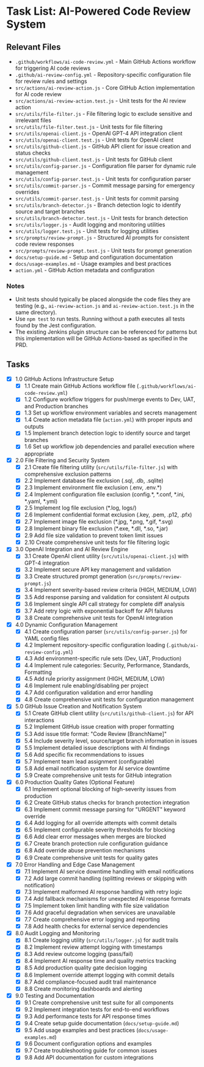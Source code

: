 # Task List: AI-Powered Code Review System

## Relevant Files

- `.github/workflows/ai-code-review.yml` - Main GitHub Actions workflow for triggering AI code reviews
- `.github/ai-review-config.yml` - Repository-specific configuration file for review rules and settings
- `src/actions/ai-review-action.js` - Core GitHub Action implementation for AI code review
- `src/actions/ai-review-action.test.js` - Unit tests for the AI review action
- `src/utils/file-filter.js` - File filtering logic to exclude sensitive and irrelevant files
- `src/utils/file-filter.test.js` - Unit tests for file filtering
- `src/utils/openai-client.js` - OpenAI GPT-4 API integration client
- `src/utils/openai-client.test.js` - Unit tests for OpenAI client
- `src/utils/github-client.js` - GitHub API client for issue creation and status checks
- `src/utils/github-client.test.js` - Unit tests for GitHub client
- `src/utils/config-parser.js` - Configuration file parser for dynamic rule management
- `src/utils/config-parser.test.js` - Unit tests for configuration parser
- `src/utils/commit-parser.js` - Commit message parsing for emergency overrides
- `src/utils/commit-parser.test.js` - Unit tests for commit parsing
- `src/utils/branch-detector.js` - Branch detection logic to identify source and target branches
- `src/utils/branch-detector.test.js` - Unit tests for branch detection
- `src/utils/logger.js` - Audit logging and monitoring utilities
- `src/utils/logger.test.js` - Unit tests for logging utilities
- `src/prompts/review-prompt.js` - Structured AI prompts for consistent code review responses
- `src/prompts/review-prompt.test.js` - Unit tests for prompt generation
- `docs/setup-guide.md` - Setup and configuration documentation
- `docs/usage-examples.md` - Usage examples and best practices
- `action.yml` - GitHub Action metadata and configuration

### Notes

- Unit tests should typically be placed alongside the code files they are testing (e.g., `ai-review-action.js` and `ai-review-action.test.js` in the same directory).
- Use `npm test` to run tests. Running without a path executes all tests found by the Jest configuration.
- The existing Jenkins plugin structure can be referenced for patterns but this implementation will be GitHub Actions-based as specified in the PRD.

## Tasks

- [x] 1.0 GitHub Actions Infrastructure Setup
  - [x] 1.1 Create main GitHub Actions workflow file (`.github/workflows/ai-code-review.yml`)
  - [x] 1.2 Configure workflow triggers for push/merge events to Dev, UAT, and Production branches
  - [x] 1.3 Set up workflow environment variables and secrets management
  - [x] 1.4 Create action metadata file (`action.yml`) with proper inputs and outputs
  - [x] 1.5 Implement branch detection logic to identify source and target branches
  - [x] 1.6 Set up workflow job dependencies and parallel execution where appropriate

- [x] 2.0 File Filtering and Security System
  - [x] 2.1 Create file filtering utility (`src/utils/file-filter.js`) with comprehensive exclusion patterns
  - [x] 2.2 Implement database file exclusion (.sql, .db, .sqlite)
  - [x] 2.3 Implement environment file exclusion (.env, .env.*)
  - [x] 2.4 Implement configuration file exclusion (config.*, *.conf, *.ini, *.yaml, *.yml)
  - [x] 2.5 Implement log file exclusion (*.log, logs/)
  - [x] 2.6 Implement confidential format exclusion (.key, .pem, .p12, .pfx)
  - [x] 2.7 Implement image file exclusion (*.jpg, *.png, *.gif, *.svg)
  - [x] 2.8 Implement binary file exclusion (*.exe, *.dll, *.so, *.jar)
  - [x] 2.9 Add file size validation to prevent token limit issues
  - [x] 2.10 Create comprehensive unit tests for file filtering logic

- [x] 3.0 OpenAI Integration and AI Review Engine
  - [x] 3.1 Create OpenAI client utility (`src/utils/openai-client.js`) with GPT-4 integration
  - [x] 3.2 Implement secure API key management and validation
  - [x] 3.3 Create structured prompt generation (`src/prompts/review-prompt.js`)
  - [x] 3.4 Implement severity-based review criteria (HIGH, MEDIUM, LOW)
  - [x] 3.5 Add response parsing and validation for consistent AI outputs
  - [x] 3.6 Implement single API call strategy for complete diff analysis
  - [x] 3.7 Add retry logic with exponential backoff for API failures
  - [x] 3.8 Create comprehensive unit tests for OpenAI integration

- [x] 4.0 Dynamic Configuration Management
  - [x] 4.1 Create configuration parser (`src/utils/config-parser.js`) for YAML config files
  - [x] 4.2 Implement repository-specific configuration loading (`.github/ai-review-config.yml`)
  - [x] 4.3 Add environment-specific rule sets (Dev, UAT, Production)
  - [x] 4.4 Implement rule categories: Security, Performance, Standards, Formatting
  - [x] 4.5 Add rule priority assignment (HIGH, MEDIUM, LOW)
  - [x] 4.6 Implement rule enabling/disabling per project
  - [x] 4.7 Add configuration validation and error handling
  - [x] 4.8 Create comprehensive unit tests for configuration management

- [x] 5.0 GitHub Issue Creation and Notification System
  - [x] 5.1 Create GitHub client utility (`src/utils/github-client.js`) for API interactions
  - [x] 5.2 Implement GitHub issue creation with proper formatting
  - [x] 5.3 Add issue title format: "Code Review [BranchName]"
  - [x] 5.4 Include severity level, source/target branch information in issues
  - [x] 5.5 Implement detailed issue descriptions with AI findings
  - [x] 5.6 Add specific fix recommendations to issues
  - [x] 5.7 Implement team lead assignment (configurable)
  - [x] 5.8 Add email notification system for AI service downtime
  - [x] 5.9 Create comprehensive unit tests for GitHub integration

- [x] 6.0 Production Quality Gates (Optional Feature)
  - [x] 6.1 Implement optional blocking of high-severity issues from production
  - [x] 6.2 Create GitHub status checks for branch protection integration
  - [x] 6.3 Implement commit message parsing for "URGENT" keyword override
  - [x] 6.4 Add logging for all override attempts with commit details
  - [x] 6.5 Implement configurable severity thresholds for blocking
  - [x] 6.6 Add clear error messages when merges are blocked
  - [x] 6.7 Create branch protection rule configuration guidance
  - [x] 6.8 Add override abuse prevention mechanisms
  - [x] 6.9 Create comprehensive unit tests for quality gates

- [x] 7.0 Error Handling and Edge Case Management
  - [x] 7.1 Implement AI service downtime handling with email notifications
  - [x] 7.2 Add large commit handling (splitting reviews or skipping with notification)
  - [x] 7.3 Implement malformed AI response handling with retry logic
  - [x] 7.4 Add fallback mechanisms for unexpected AI response formats
  - [x] 7.5 Implement token limit handling with file size validation
  - [x] 7.6 Add graceful degradation when services are unavailable
  - [x] 7.7 Create comprehensive error logging and reporting
  - [x] 7.8 Add health checks for external service dependencies

- [x] 8.0 Audit Logging and Monitoring
    - [x] 8.1 Create logging utility (`src/utils/logger.js`) for audit trails
    - [x] 8.2 Implement review attempt logging with timestamps
    - [x] 8.3 Add review outcome logging (pass/fail)
    - [x] 8.4 Implement AI response time and quality metrics tracking
    - [x] 8.5 Add production quality gate decision logging
    - [x] 8.6 Implement override attempt logging with commit details
    - [x] 8.7 Add compliance-focused audit trail maintenance
    - [x] 8.8 Create monitoring dashboards and alerting

- [x] 9.0 Testing and Documentation
  - [x] 9.1 Create comprehensive unit test suite for all components
  - [x] 9.2 Implement integration tests for end-to-end workflows
  - [x] 9.3 Add performance tests for API response times
  - [x] 9.4 Create setup guide documentation (`docs/setup-guide.md`)
  - [x] 9.5 Add usage examples and best practices (`docs/usage-examples.md`)
  - [x] 9.6 Document configuration options and examples
  - [x] 9.7 Create troubleshooting guide for common issues
  - [x] 9.8 Add API documentation for custom integrations
